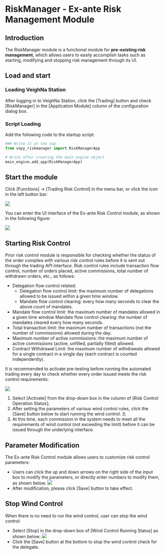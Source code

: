 # RiskManager - Ex-ante Risk Management Module

## Introduction

The RiskManager module is a functional module for **pre-existing risk management**, which allows users to easily accomplish tasks such as starting, modifying and stopping risk management through its UI.

## Load and start

### Loading VeighNa Station

After logging in to VeighNa Station, click the [Trading] button and check [RiskManager] in the [Application Module] column of the configuration dialog box.

### Script Loading

Add the following code to the startup script:

```python 3
### Write it at the top
from vnpy_riskmanager import RiskManagerApp

# Write after creating the main_engine object
main_engine.add_app(RiskManagerApp)
```

## Start the module

Click [Functions] -> [Trading Risk Control] in the menu bar, or click the icon in the left button bar:

![](https://vnpy-doc.oss-cn-shanghai.aliyuncs.com/risk_manager/1-1.png)

You can enter the UI interface of the Ex-ante Risk Control module, as shown in the following figure:

![](https://vnpy-doc.oss-cn-shanghai.aliyuncs.com/risk_manager/1-2.png)


## Starting Risk Control

Prior risk control module is responsible for checking whether the status of the order complies with various risk control rules before it is sent out through the trading API interface. Risk control rules include transaction flow control, number of orders placed, active commissions, total number of withdrawn orders, etc., as follows:

 - Delegation flow control related:
   - Delegation flow control limit: the maximum number of delegations allowed to be issued within a given time window.
   - Mandate flow control clearing: every how many seconds to clear the above count of mandates.
 - Mandate flow control limit: the maximum number of mandates allowed in a given time window Mandate flow control clearing: the number of mandates cleared every how many seconds.
 - Total transaction limit: the maximum number of transactions (not the number of commissions) allowed during the day.
 - Maximum number of active commissions: the maximum number of active commissions (active, unfilled, partially filled) allowed.
 - Contract Withdrawal Limit: the maximum number of withdrawals allowed for a single contract in a single day (each contract is counted independently).

It is recommended to activate pre-testing before running the automated trading every day to check whether every order issued meets the risk control requirements:

![](https://vnpy-doc.oss-cn-shanghai.aliyuncs.com/risk_manager/1-3.png)

1. Select [Activate] from the drop-down box in the column of [Risk Control Operation Status];
2. After setting the parameters of various wind control rules, click the [Save] button below to start running the wind control. 3;
3. At this time, each commission in the system needs to meet all the requirements of wind control (not exceeding the limit) before it can be issued through the underlying interface.


## Parameter Modification

The Ex-ante Risk Control module allows users to customize risk control parameters:

* Users can click the up and down arrows on the right side of the input box to modify the parameters, or directly enter numbers to modify them, as shown below.
![](https://vnpy-doc.oss-cn-shanghai.aliyuncs.com/risk_manager/1-4.png)
* After modification, please click [Save] button to take effect.

## Stop Wind Control

When there is no need to run the wind control, user can stop the wind control:

* Select [Stop] in the drop-down box of [Wind Control Running Status] as shown below:
![](https://vnpy-doc.oss-cn-shanghai.aliyuncs.com/risk_manager/1-5.png)
* Click the [Save] button at the bottom to stop the wind control check for the delegate.
